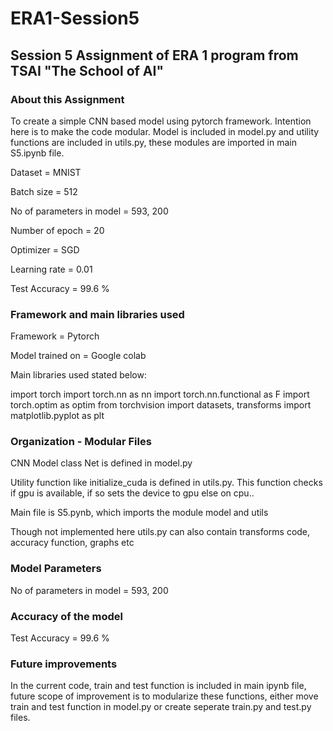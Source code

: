 # ERA1-Session5
## Session 5 Assignment of ERA 1 program from  TSAI "The School of AI"

### About this Assignment

To create a simple CNN based model using pytorch framework. Intention here is to make the code modular.
Model is included in model.py and utility functions are included in utils.py, these modules are imported in main S5.ipynb file.

Dataset = MNIST

Batch size = 512

No of parameters in model = 593, 200

Number of epoch = 20

Optimizer = SGD

Learning rate = 0.01

Test Accuracy = 99.6 %

### Framework and main libraries used

Framework = Pytorch

Model trained on = Google colab

Main libraries used stated below:

import torch
import torch.nn as nn
import torch.nn.functional as F
import torch.optim as optim
from torchvision import datasets, transforms
import matplotlib.pyplot as plt

### Organization - Modular Files

CNN Model class Net is defined in model.py

Utility function like initialize_cuda is defined in utils.py. This function checks if gpu is available, if so sets the device to gpu else on cpu..

Main file is S5.pynb, which imports the module model and utils

Though not implemented here utils.py can also contain transforms code, accuracy function, graphs etc

### Model Parameters

No of parameters in model = 593, 200

### Accuracy of the model

Test Accuracy = 99.6 %

### Future improvements

In the current code, train and test function is included in main ipynb file, future scope of improvement is to modularize these functions, either move train and test function in model.py or create seperate train.py and test.py files.
